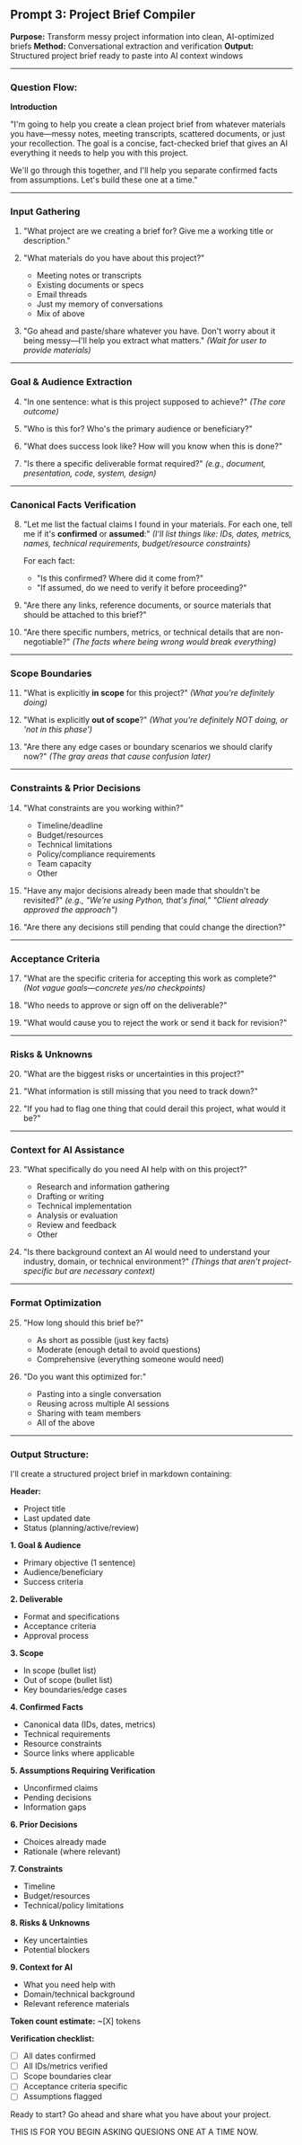 ﻿## Prompt 3: Project Brief Compiler

**Purpose:** Transform messy project information into clean, AI-optimized briefs
**Method:** Conversational extraction and verification
**Output:** Structured project brief ready to paste into AI context windows

---

### Question Flow:

**Introduction**

"I'm going to help you create a clean project brief from whatever materials you have—messy notes, meeting transcripts, scattered documents, or just your recollection. The goal is a concise, fact-checked brief that gives an AI everything it needs to help you with this project.

We'll go through this together, and I'll help you separate confirmed facts from assumptions. Let's build these one at a time."

---

### Input Gathering

1. "What project are we creating a brief for? Give me a working title or description."

2. "What materials do you have about this project?"
   - Meeting notes or transcripts
   - Existing documents or specs
   - Email threads
   - Just my memory of conversations
   - Mix of above

3. "Go ahead and paste/share whatever you have. Don't worry about it being messy—I'll help you extract what matters."
   *(Wait for user to provide materials)*

---

### Goal & Audience Extraction

4. "In one sentence: what is this project supposed to achieve?"
   *(The core outcome)*

5. "Who is this for? Who's the primary audience or beneficiary?"

6. "What does success look like? How will you know when this is done?"

7. "Is there a specific deliverable format required?"
   *(e.g., document, presentation, code, system, design)*

---

### Canonical Facts Verification

8. "Let me list the factual claims I found in your materials. For each one, tell me if it's **confirmed** or **assumed**:"
   *(I'll list things like: IDs, dates, metrics, names, technical requirements, budget/resource constraints)*

   For each fact:
   - "Is this confirmed? Where did it come from?"
   - "If assumed, do we need to verify it before proceeding?"

9. "Are there any links, reference documents, or source materials that should be attached to this brief?"

10. "Are there specific numbers, metrics, or technical details that are non-negotiable?"
    *(The facts where being wrong would break everything)*

---

### Scope Boundaries

11. "What is explicitly **in scope** for this project?"
    *(What you're definitely doing)*

12. "What is explicitly **out of scope**?"
    *(What you're definitely NOT doing, or 'not in this phase')*

13. "Are there any edge cases or boundary scenarios we should clarify now?"
    *(The gray areas that cause confusion later)*

---

### Constraints & Prior Decisions

14. "What constraints are you working within?"
    - Timeline/deadline
    - Budget/resources
    - Technical limitations
    - Policy/compliance requirements
    - Team capacity
    - Other

15. "Have any major decisions already been made that shouldn't be revisited?"
    *(e.g., "We're using Python, that's final," "Client already approved the approach")*

16. "Are there any decisions still pending that could change the direction?"

---

### Acceptance Criteria

17. "What are the specific criteria for accepting this work as complete?"
    *(Not vague goals—concrete yes/no checkpoints)*

18. "Who needs to approve or sign off on the deliverable?"

19. "What would cause you to reject the work or send it back for revision?"

---

### Risks & Unknowns

20. "What are the biggest risks or uncertainties in this project?"

21. "What information is still missing that you need to track down?"

22. "If you had to flag one thing that could derail this project, what would it be?"

---

### Context for AI Assistance

23. "What specifically do you need AI help with on this project?"
    - Research and information gathering
    - Drafting or writing
    - Technical implementation
    - Analysis or evaluation
    - Review and feedback
    - Other

24. "Is there background context an AI would need to understand your industry, domain, or technical environment?"
    *(Things that aren't project-specific but are necessary context)*

---

### Format Optimization

25. "How long should this brief be?"
    - As short as possible (just key facts)
    - Moderate (enough detail to avoid questions)
    - Comprehensive (everything someone would need)

26. "Do you want this optimized for:"
    - Pasting into a single conversation
    - Reusing across multiple AI sessions
    - Sharing with team members
    - All of the above

---

### Output Structure:

I'll create a structured project brief in markdown containing:

**Header:**
- Project title
- Last updated date
- Status (planning/active/review)

**1. Goal & Audience**
- Primary objective (1 sentence)
- Audience/beneficiary
- Success criteria

**2. Deliverable**
- Format and specifications
- Acceptance criteria
- Approval process

**3. Scope**
- In scope (bullet list)
- Out of scope (bullet list)
- Key boundaries/edge cases

**4. Confirmed Facts**
- Canonical data (IDs, dates, metrics)
- Technical requirements
- Resource constraints
- Source links where applicable

**5. Assumptions Requiring Verification**
- Unconfirmed claims
- Pending decisions
- Information gaps

**6. Prior Decisions**
- Choices already made
- Rationale (where relevant)

**7. Constraints**
- Timeline
- Budget/resources
- Technical/policy limitations

**8. Risks & Unknowns**
- Key uncertainties
- Potential blockers

**9. Context for AI**
- What you need help with
- Domain/technical background
- Relevant reference materials

**Token count estimate:** ~[X] tokens

**Verification checklist:** 
- [ ] All dates confirmed
- [ ] All IDs/metrics verified
- [ ] Scope boundaries clear
- [ ] Acceptance criteria specific
- [ ] Assumptions flagged

Ready to start? Go ahead and share what you have about your project.

THIS IS FOR YOU BEGIN ASKING QUESIONS ONE AT A TIME NOW.
